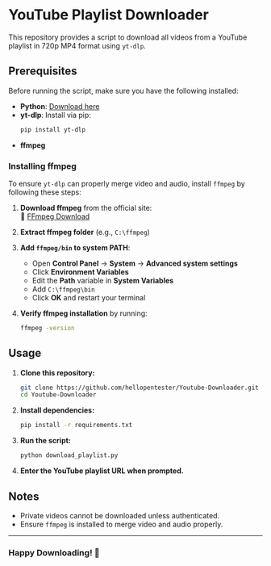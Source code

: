 # YouTube Playlist Downloader

This repository provides a script to download all videos from a YouTube playlist in 720p MP4 format using `yt-dlp`.

## Prerequisites

Before running the script, make sure you have the following installed:

- **Python**: [Download here](https://www.python.org/downloads/)
- **yt-dlp**: Install via pip:
  ```sh
  pip install yt-dlp
  ```
- **ffmpeg**

### Installing ffmpeg

To ensure `yt-dlp` can properly merge video and audio, install `ffmpeg` by following these steps:

1. **Download ffmpeg** from the official site:  
   🔗 [FFmpeg Download](https://ffmpeg.org/download.html)
2. **Extract ffmpeg folder** (e.g., `C:\ffmpeg`)
3. **Add `ffmpeg/bin` to system PATH**:
   - Open **Control Panel** → **System** → **Advanced system settings**
   - Click **Environment Variables**
   - Edit the **Path** variable in **System Variables**
   - Add `C:\ffmpeg\bin`
   - Click **OK** and restart your terminal

4. **Verify ffmpeg installation** by running:
   ```sh
   ffmpeg -version
   ```

## Usage

1. **Clone this repository:**
   ```sh
   git clone https://github.com/hellopentester/Youtube-Downloader.git
   cd Youtube-Downloader
   ```
2. **Install dependencies:**
   ```sh
   pip install -r requirements.txt
   ```
3. **Run the script:**
   ```sh
   python download_playlist.py
   ```
4. **Enter the YouTube playlist URL when prompted.**

## Notes

- Private videos cannot be downloaded unless authenticated.
- Ensure `ffmpeg` is installed to merge video and audio properly.

---

### Happy Downloading! 🎥

